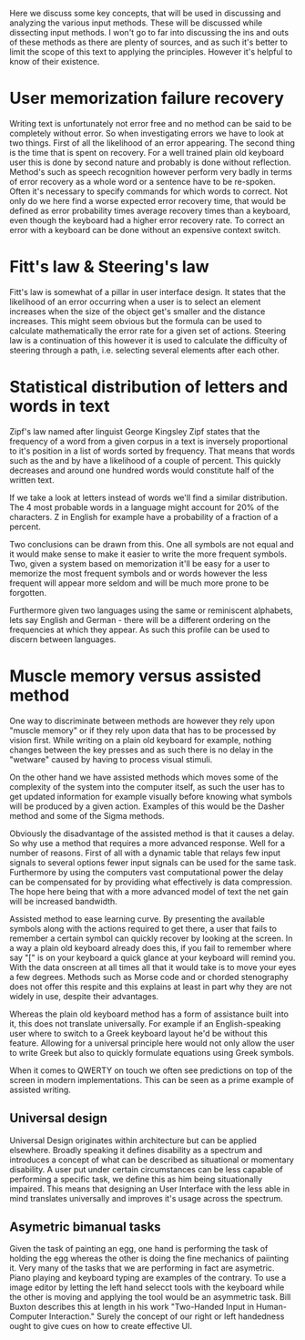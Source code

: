 Here we discuss some key concepts, that will be used in discussing and analyzing the various input methods. These will be discussed while dissecting input methods. I won't go to far into discussing the ins and outs of these methods as there are plenty of sources, and as such it's better to limit the scope of this text to applying the principles. However it's helpful to know of their existence.

# User memorization failure recovery 
Writing text is unfortunately not error free and no method can be said to be completely without error. So when investigating errors we have to  look at two things.  First of all the likelihood of an error appearing. The second thing is the time that is spent on recovery. For a well trained plain old  keyboard user this is done by second nature and probably is done without reflection. Method's such as speech recognition however perform very badly in terms of error recovery as a whole word or a sentence have to be re-spoken. Often it's necessary to specify commands for which words to correct. Not only do we here find a worse expected error recovery time, that would be defined as error probability times average recovery times than a keyboard, even though the keyboard had a higher error recovery rate. To correct an error with a keyboard can be done without an expensive context switch.  

# Fitt's law & Steering's law
Fitt's law is somewhat of a pillar in user interface design. It states that the likelihood of an error occurring when a user is to select an element increases when the size of the object get's smaller and the distance increases. This might seem obvious but the formula can be used to  calculate mathematically the error rate for a given set of actions. Steering law is a continuation of this however it is used to calculate the difficulty of steering through a path, i.e. selecting several elements after each other.  

# Statistical distribution of letters and words in text
Zipf's law named after linguist George Kingsley Zipf states that the frequency of a word from a given corpus in a text is inversely proportional to it's position in a list of words sorted by frequency. That means that words such as the and by have a likelihood of a couple of percent. This quickly decreases and around one hundred words would constitute half of the written text.

If we take a look at letters instead of words we'll find a similar distribution. The 4 most probable words in a language might account for 20% of the characters. Z in English for example have a probability of a fraction of a percent. 

Two conclusions can be drawn from this. One all symbols are not equal and it would make sense to make it easier to write the more frequent symbols. Two, given a system based on memorization it'll be easy for a user to memorize the most frequent symbols and or words however the less frequent will appear more seldom and will be much more prone to be forgotten.

Furthermore given two languages using the same or reminiscent alphabets, lets say English and German - there will be a different ordering on the frequencies at which they appear. As such this profile can be used to discern between languages. 

# Muscle memory versus assisted method
One way to discriminate between methods are however they rely upon "muscle memory" or if they rely upon data that has to be processed by vision first. While writing on a plain old keyboard for example, nothing changes between the key presses and as such there is no delay in  the "wetware" caused by having to process visual stimuli. 

On the other hand we have assisted methods which moves some of the complexity of the system into the computer itself, as such the user has to get updated information for example visually before knowing what symbols will be produced by a given action. Examples of this would be the Dasher method and some of the Sigma methods. 

Obviously the disadvantage of the assisted method is that it causes a delay. So why use a method that requires a more advanced response. Well for a number of reasons. First of all with a dynamic table that relays few input signals to several options fewer input signals can be used for the same task. Furthermore by using the computers vast computational power the delay can be compensated for by providing what effectively is data compression. The hope here being that with a more advanced model of text the net gain will be increased bandwidth.  

Assisted method to ease learning curve. By presenting the available symbols along with the actions required to get there, a user that fails to remember a certain symbol can quickly recover by looking at the screen. In a way a plain old keyboard already does this, if you fail to remember where say "[" is on your keyboard a quick glance at your keyboard will remind you. With the data onscreen at all times all that it would take is to move your eyes a few degrees. Methods such as Morse code and or chorded stenography does not offer this respite and this explains at least in part why they are not widely in use,  despite their advantages. 

Whereas the plain old keyboard method has a form of assistance built into it, this does not translate universally. For example if an English-speaking user where to switch to a Greek keyboard layout he'd  be without this feature. Allowing for a universal principle here would not only allow the user to write Greek but also to quickly formulate equations using Greek symbols.

When it comes to QWERTY on touch we often see predictions on top of the screen in modern implementations. This can be seen as a prime example of assisted writing. 

## Universal design  
Universal Design originates within architecture but can be applied elsewhere. Broadly speaking it defines disability as a spectrum and introduces a concept of what can be described as situational or momentary disability. A user put under certain circumstances can be less capable of performing a specific task, we define this as him being situationally impaired. This means that designing an User Interface with the less able in mind translates universally and improves it's usage across the spectrum. 

## Asymetric bimanual tasks
Given the task of painting an egg, one hand is performing the task  of holding the egg whereas the other is doing the fine mechanics of paiinting it. Very many of the tasks that we are performing in fact are asymetric. Piano playing and keyboard typing are examples of the contrary. To use a image editor by letting the left hand selecct tools with the keyboard while the other is moving and applying the tool would be an asymmetric  task. Bill Buxton describes this at length in his work "Two-Handed Input in Human-Computer Interaction." Surely the concept of our right or left handedness ought to give cues on how to create effective UI. 

